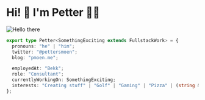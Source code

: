 # Hi! 👋 I'm Petter 🙋‍♂️

![Hello there](https://media3.giphy.com/media/Nx0rz3jtxtEre/giphy.gif)

```typescript
export type Petter<SomethingExciting extends FullstackWork> = {
  pronouns: "he" | "him";
  twitter: "@pettersmoen";
  blog: "pmoen.me";

  employedAt: "Bekk";
  role: "Consultant";
  currentlyWorkingOn: SomethingExciting;
  interests: "Creating stuff" | "Golf" | "Gaming" | "Pizza" | (string & {});
};
```
